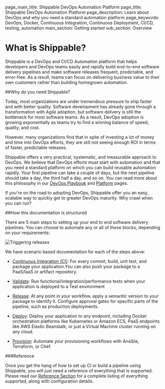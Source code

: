 page_main_title: Shippable DevOps Automation Platform
page_title: Shippable DevOps Automation Platform
page_description: Learn about DevOps and why you need a standard automation platform
page_keywords: DevOps, Docker, Continuous Integration, Continuous Deployment, CI/CD, testing, automation
main_section: Getting started
sub_section: Overview


# What is Shippable?

Shippable is a DevOps and CI/CD Automation platform that helps developers and DevOps teams easily and rapidly build end-to-end software delivery pipelines and make software releases frequent, predictable, and error-free. As a result, teams can focus on  delivering business value to their own customers rather than building homegrown automation.


##Why do you need Shippable?

Today, most organizations are under tremendous pressure to ship faster and with better quality. Software development has already gone through a transformation with Agile adoption, but software delivery is still the bottleneck for most software teams. As a result, DevOps adoption is growing exponentially as teams try to find a winning balance of speed, quality, and cost.

However. many organizations find that in spite of investing a lot of money and time into DevOps efforts, they are still not seeing enough ROI in terms of faster, predictable releases.

Shippable offers a very practical, systematic, and measurable approach to DevOps. We believe that DevOps efforts must start with automation and that you need a standard platform on which you can build reusable automation rapidly. Your first pipeline can take a couple of days, but the next pipeline should take a day, the third half a day, and so on. You can read more about this philosophy in our <a href="https://www.shippable.com/devops-playbook.html">DevOps Playbook</a> and <a href="https://www.shippable.com/devops-platform.html">Platform</a> pages.

If you're on the road to adopting DevOps, Shippable offer you an easy, scalable way to quickly get to greater DevOps maturity. Why crawl when you can run?

##How this documentation is structured

There are 5 main steps to setting up your end to end software delivery pipelines. You can choose to automate any or all of these blocks, depending on your requirements:

<img src="/images/devops-pillars.png" alt="Triggering releases" style="vertical-align: middle;display: block;margin-left: auto;margin-right: auto;"/>


We have scenario based documentation for each of the steps above:

- [Continuous Integration (CI)](/ci/why-continuous-integration/): For every commit, build, unit test, and package your application.You can also push your package to a PaaS/IaaS or artifact repository.

- [Validate](/validate/devops-validate/): Run functional/integration/performance tests when your application is deployed to a Test environment

- [Release](/release/devops-release-management/): At any point in your workflow, apply a semantic version to your package to identify it. Configure approval gates for specific parts of the pipeline, such as production deployments.

- [Deploy](/deploy/why-deploy/): Deploy your application to any endpoint, including Docker orchestration platforms like Kubernetes or Amazon ECS, PaaS endpoints like AWS Elastic Beanstalk, or just a Virtual Machine cluster running on any cloud.

- [Provision](/provision/why-infrastructure-provisioning/): Automate your provisioning workflows with Ansible, Terraform, or Chef.

###Reference

Once you get the hang of how to set up CI or build a pipeline using Shippable, you will just need a reference of everything that is supported. Please read our [Reference Section](/platform/shippable-yml/) for a complete listing of everything supported, along with configuration details.
